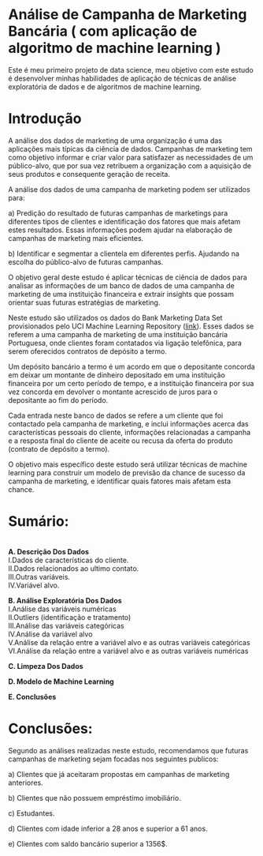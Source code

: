 # Análise de Campanha de Marketing Bancária ( com aplicação de algoritmo de machine learning )
Este é meu primeiro projeto de data science, meu objetivo com este estudo é desenvolver minhas habilidades de aplicação de técnicas de análise exploratória de dados e de algoritmos de machine learning.

<h1>Introdução</h1>
A análise dos dados de marketing de uma organização é uma das aplicações mais típicas da ciência de dados. Campanhas de marketing tem como objetivo informar e criar valor para satisfazer as necessidades de um público-alvo, que por sua vez retribuem a organização com a aquisição de seus produtos e consequente geração de receita. 

A análise dos dados de uma campanha de marketing podem ser utilizados para:

a) Predição do resultado de futuras campanhas de marketings para diferentes tipos de clientes e identificação dos fatores que mais afetam estes resultados. Essas informações podem ajudar na elaboração de campanhas de marketing mais eficientes.

b) Identificar e segmentar a clientela em diferentes perfis. Ajudando na escolha do público-alvo de futuras campanhas. 

O objetivo geral deste estudo é aplicar técnicas de ciência de dados para analisar as informações de um banco de dados de uma campanha de marketing de uma instituição financeira e extrair insights que possam orientar suas futuras estratégias de marketing.

Neste estudo são utilizados os dados do Bank Marketing Data Set provisionados pelo UCI Machine Learning Repository (<a href="https://archive.ics.uci.edu/ml/datasets/bank+marketing">link</a>). Esses dados se referem a uma campanha de marketing de uma instituição bancária Portuguesa, onde clientes foram contatados via ligação telefônica, para serem oferecidos contratos de depósito a termo. 

Um depósito bancário a termo é um acordo em que o depositante concorda em deixar um montante de dinheiro depositado em uma instituição financeira por um certo período de tempo, e a instituição financeira por sua vez concorda em devolver o montante acrescido de juros para o depositante ao fim do período. 

Cada entrada neste banco de dados se refere a um cliente que foi contactado pela campanha de marketing, e inclui informações acerca das características pessoais do cliente, informações relacionadas a campanha e a resposta final do cliente de aceite ou recusa da oferta do produto (contrato de depósito a termo).

O objetivo mais específico deste estudo será utilizar técnicas de machine learning para construir um modelo de previsão da chance de sucesso da campanha de marketing, e identificar quais fatores mais afetam esta chance. 

<h1>Sumário:</h1><br>
<b>A. Descrição Dos Dados</b><br>
I.Dados de características do cliente.<br>
II.Dados relacionados ao ultimo contato.<br>
III.Outras variáveis.<br>
IV.Variável alvo.<br>

<b>B. Análise Exploratória Dos Dados</b><br>
I.Análise das variáveis numéricas<br>
II.Outliers (identificação e tratamento)<br>
III.Análise das variáveis categóricas<br>
IV.Análise da variável alvo<br>
V.Análise da relação entre a variável alvo e as outras variáveis categóricas<br>
VI.Análise da relação entre a variável alvo e as outras variáveis numéricas<br>

<b>C. Limpeza Dos Dados</b><br>

<b>D. Modelo de Machine Learning</b><br>

<b>E. Conclusões</b><br>

<h1>Conclusões:</h1>
Segundo as análises realizadas neste estudo, recomendamos que futuras campanhas de marketing sejam focadas nos seguintes publicos:

a) Clientes que já aceitaram propostas em campanhas de marketing anteriores.

b) Clientes que não possuem empréstimo imobiliário.

c) Estudantes.

d) Clientes com idade inferior a 28 anos e superior a 61 anos.

e) Clientes com saldo bancário superior a 1356$.
